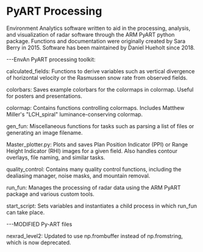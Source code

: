 # PyART Processing

Environment Analytics software written to aid in the processing, analysis, and visualization of radar software through the ARM PyART python package. Functions and documentation were originally created by Sara Berry in 2015. Software has been maintained by Daniel Hueholt since 2018.

---EnvAn PyART processing toolkit:

calculated_fields: Functions to derive variables such as vertical divergence of horizontal velocity or the Rasmussen snow rate from observed fields.

colorbars: Saves example colorbars for the colormaps in colormap. Useful for posters and presentations.

colormap: Contains functions controlling colormaps. Includes Matthew Miller's "LCH_spiral" luminance-conserving colormap.

gen_fun: Miscellaneous functions for tasks such as parsing a list of files or generating an image filename.

Master_plotter.py: Plots and saves Plan Position Indicator (PPI) or Range Height Indicator (RHI) images for a given field. Also handles contour overlays, file naming, and similar tasks.

quality_control: Contains many quality control functions, including the dealiasing manager, noise masks, and mountain removal.

run_fun: Manages the processing of radar data using the ARM PyART package and various custom tools.

start_script: Sets variables and instantiates a child process in which run_fun can take place.

---MODIFIED Py-ART files

nexrad_level2: Updated to use np.frombuffer instead of np.fromstring, which is now deprecated.
